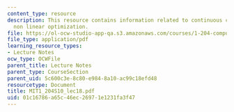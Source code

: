 ```yaml
---
content_type: resource
description: This resource contains information related to continuous constrained
  non linear optimization.
file: https://ol-ocw-studio-app-qa.s3.amazonaws.com/courses/1-204-computer-algorithms-in-systems-engineering-spring-2010/01c16786a65c46ec26971e1231fa3f47_MIT1_204S10_lec18.pdf
file_type: application/pdf
learning_resource_types:
- Lecture Notes
ocw_type: OCWFile
parent_title: Lecture Notes
parent_type: CourseSection
parent_uid: 5c600c3e-8c80-e984-8a10-ac99c18efd48
resourcetype: Document
title: MIT1_204S10_lec18.pdf
uid: 01c16786-a65c-46ec-2697-1e1231fa3f47
---
```

